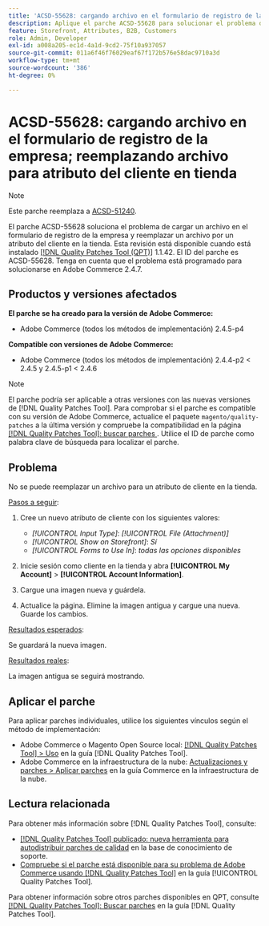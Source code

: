 ```yaml
---
title: 'ACSD-55628: cargando archivo en el formulario de registro de la empresa; reemplazando archivo para atributo del cliente en tienda'
description: Aplique el parche ACSD-55628 para solucionar el problema de Adobe Commerce cargando un archivo en el formulario de registro de la empresa y reemplazando un archivo para un atributo de cliente en la tienda.
feature: Storefront, Attributes, B2B, Customers
role: Admin, Developer
exl-id: a008a205-ec1d-4a1d-9cd2-75f10a937057
source-git-commit: 011a6f46f76029eaf67f172b576e58dac9710a3d
workflow-type: tm+mt
source-wordcount: '386'
ht-degree: 0%

---
```


# ACSD-55628: cargando archivo en el formulario de registro de la empresa; reemplazando archivo para atributo del cliente en tienda

>[!NOTE]
>
>Este parche reemplaza a [ACSD-51240](/help/tools/quality-patches-tool/patches-available-in-qpt/v1-1-33/acsd-51240-uploaded-file-missing-while-registering-via-company-registration-form.md).

El parche ACSD-55628 soluciona el problema de cargar un archivo en el formulario de registro de la empresa y reemplazar un archivo por un atributo del cliente en la tienda. Esta revisión está disponible cuando está instalado [[!DNL Quality Patches Tool (QPT)]](https://experienceleague.adobe.com/en/docs/commerce-operations/tools/quality-patches-tool/quality-patches-tool-to-self-serve-quality-patches) 1.1.42. El ID del parche es ACSD-55628. Tenga en cuenta que el problema está programado para solucionarse en Adobe Commerce 2.4.7.

## Productos y versiones afectados

**El parche se ha creado para la versión de Adobe Commerce:**

* Adobe Commerce (todos los métodos de implementación) 2.4.5-p4

**Compatible con versiones de Adobe Commerce:**

* Adobe Commerce (todos los métodos de implementación) 2.4.4-p2 &lt; 2.4.5 y 2.4.5-p1 &lt; 2.4.6

>[!NOTE]
>
>El parche podría ser aplicable a otras versiones con las nuevas versiones de [!DNL Quality Patches Tool]. Para comprobar si el parche es compatible con su versión de Adobe Commerce, actualice el paquete `magento/quality-patches` a la última versión y compruebe la compatibilidad en la página [[!DNL Quality Patches Tool]: buscar parches ](https://experienceleague.adobe.com/tools/commerce-quality-patches/index.html). Utilice el ID de parche como palabra clave de búsqueda para localizar el parche.

## Problema

No se puede reemplazar un archivo para un atributo de cliente en la tienda.

<u>Pasos a seguir</u>:

1. Cree un nuevo atributo de cliente con los siguientes valores:

   * *[!UICONTROL Input Type]*: *[!UICONTROL File (Attachment)]*
   * *[!UICONTROL Show on Storefront]*: *Sí*
   * *[!UICONTROL Forms to Use In]*: *todas las opciones disponibles*

1. Inicie sesión como cliente en la tienda y abra **[!UICONTROL My Account]** > **[!UICONTROL Account Information]**.
1. Cargue una imagen nueva y guárdela.
1. Actualice la página. Elimine la imagen antigua y cargue una nueva. Guarde los cambios.

<u>Resultados esperados</u>:

Se guardará la nueva imagen.

<u>Resultados reales</u>:

La imagen antigua se seguirá mostrando.

## Aplicar el parche

Para aplicar parches individuales, utilice los siguientes vínculos según el método de implementación:

* Adobe Commerce o Magento Open Source local: [[!DNL Quality Patches Tool] > Uso](/help/tools/quality-patches-tool/usage.md) en la guía [!DNL Quality Patches Tool].
* Adobe Commerce en la infraestructura de la nube: [Actualizaciones y parches > Aplicar parches](https://experienceleague.adobe.com/docs/commerce-cloud-service/user-guide/develop/upgrade/apply-patches.html) en la guía Commerce en la infraestructura de la nube.

## Lectura relacionada

Para obtener más información sobre [!DNL Quality Patches Tool], consulte:

* [[!DNL Quality Patches Tool] publicado: nueva herramienta para autodistribuir parches de calidad](https://experienceleague.adobe.com/en/docs/commerce-operations/tools/quality-patches-tool/quality-patches-tool-to-self-serve-quality-patches) en la base de conocimiento de soporte.
* [Compruebe si el parche está disponible para su problema de Adobe Commerce usando [!DNL Quality Patches Tool]](/help/tools/quality-patches-tool/patches-available-in-qpt/check-patch-for-magento-issue-with-magento-quality-patches.md) en la guía [!UICONTROL Quality Patches Tool].


Para obtener información sobre otros parches disponibles en QPT, consulte [[!DNL Quality Patches Tool]: Buscar parches](https://experienceleague.adobe.com/tools/commerce-quality-patches/index.html) en la guía [!DNL Quality Patches Tool].
